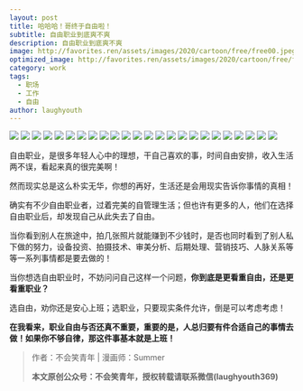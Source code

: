 ```yaml
---
layout: post
title: 哈哈哈！哥终于自由啦！
subtitle: 自由职业到底爽不爽
description: 自由职业到底爽不爽
image: http://favorites.ren/assets/images/2020/cartoon/free/free00.jpeg
optimized_image: http://favorites.ren/assets/images/2020/cartoon/free/free00.jpeg
category: work
tags:
  - 职场
  - 工作
  - 自由
author: laughyouth
---
```


![](http://favorites.ren/assets/images/2020/cartoon/free/free01.jpeg)
![](http://favorites.ren/assets/images/2020/cartoon/free/free02.jpeg)
![](http://favorites.ren/assets/images/2020/cartoon/free/free03.jpeg)
![](http://favorites.ren/assets/images/2020/cartoon/free/free04.jpeg)
![](http://favorites.ren/assets/images/2020/cartoon/free/free05.jpeg)
![](http://favorites.ren/assets/images/2020/cartoon/free/free06.jpeg)
![](http://favorites.ren/assets/images/2020/cartoon/free/free07.jpeg)
![](http://favorites.ren/assets/images/2020/cartoon/free/free08.jpeg)
![](http://favorites.ren/assets/images/2020/cartoon/free/free09.jpeg)
![](http://favorites.ren/assets/images/2020/cartoon/free/free10.jpeg)
![](http://favorites.ren/assets/images/2020/cartoon/free/free11.jpeg)
![](http://favorites.ren/assets/images/2020/cartoon/free/free12.jpeg)
![](http://favorites.ren/assets/images/2020/cartoon/free/free13.jpeg)
![](http://favorites.ren/assets/images/2020/cartoon/free/free14.jpeg)
![](http://favorites.ren/assets/images/2020/cartoon/free/free15.jpeg)
![](http://favorites.ren/assets/images/2020/cartoon/free/free16.jpeg)
![](http://favorites.ren/assets/images/2020/cartoon/free/free17.jpeg)
![](http://favorites.ren/assets/images/2020/cartoon/free/free18.jpeg)
![](http://favorites.ren/assets/images/2020/cartoon/free/free19.jpeg)
![](http://favorites.ren/assets/images/2020/cartoon/free/free20.jpeg)
![](http://favorites.ren/assets/images/2020/cartoon/free/free21.jpeg)
![](http://favorites.ren/assets/images/2020/cartoon/free/free22.jpeg)
![](http://favorites.ren/assets/images/2020/cartoon/free/free23.jpeg)
![](http://favorites.ren/assets/images/2020/cartoon/free/free24.jpeg)

自由职业，是很多年轻人心中的理想，干自己喜欢的事，时间自由安排，收入生活两不误，看起来真的很完美啊！

然而现实总是这么朴实无华，你想的再好，生活还是会用现实告诉你事情的真相！

确实有不少自由职业者，过着完美的自管理生活；但也许有更多的人，他们在选择自由职业后，却发现自己从此失去了自由。

当你看到别人在旅途中，拍几张照片就能赚到不少钱时，是否也同时看到了别人私下做的努力，设备投资、拍摄技术、审美分析、后期处理、营销技巧、人脉关系等等一系列事情都是要去做的！

当你想选自由职业时，不妨问问自己这样一个问题，**你到底是更看重自由，还是更看重职业？**

选自由，劝你还是安心上班；选职业，只要现实条件允许，倒是可以考虑考虑！

**在我看来，职业自由与否还真不重要，重要的是，人总归要有件合适自己的事情去做！如果你不够自律，那这件事基本就是上班！**


>作者：不会笑青年 | 漫画师：Summer
>
>**本文原创公众号：不会笑青年，授权转载请联系微信(laughyouth369)**